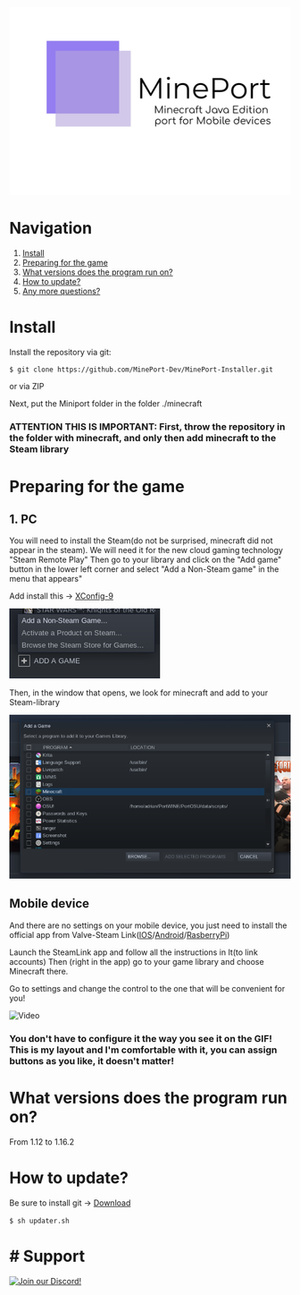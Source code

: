 ![Mineport Logo](imgs/logo.jpg)

# Navigation

1. [Install](https://github.com/MinePort-Dev/MinePort-linux#install)
2. [Preparing for the game](https://github.com/MinePort-Dev/MinePort-linux#preparing-for-the-game)
3. [What versions does the program run on?](https://github.com/MinePort-Dev/MinePort-linux#what-versions-does-the-program-run-on)
4. [How to update?](https://github.com/MinePort-Dev/MinePort-linux#how-to-update)
5. [Any more questions?](https://github.com/MinePort-Dev/MinePort-linux#Support)

# Install
Install the repository via git:
```bash
$ git clone https://github.com/MinePort-Dev/MinePort-Installer.git
```
or via ZIP

Next, put the Miniport folder in the folder ./minecraft

### ATTENTION THIS IS IMPORTANT: First, throw the repository in the folder with minecraft, and only then add minecraft to the Steam library

# Preparing for the game
## 1. PC

You will need to install the Steam(do not be surprised, minecraft did not appear in the steam). We will need it for the new cloud gaming technology "Steam Remote Play"
Then go to your library and click on the "Add game" button in the lower left corner and select "Add a Non-Steam game" in the menu that appears"

Add install this -> [XConfig-9](https://www.youtube.com/watch?v=dQw4w9WgXcQ)

![Scrennshot-1](imgs/screenshot1.png)

Then, in the window that opens, we look for minecraft and add to your Steam-library


![Screenshot-2](imgs/screenshot2.png)

## Mobile device

And there are no settings on your mobile device, you just need to install the official app from Valve-Steam Link([IOS](https://apps.apple.com/us/app/steam-link/id1246969117)/[Android](https://play.google.com/store/apps/details?id=com.valvesoftware.steamlink)/[RasberryPi](https://steamcommunity.com/app/353380/discussions/6/2806204039992195182/))

Launch the SteamLink app and follow all the instructions in It(to link accounts) Then (right in the app) go to your game library and choose Minecraft there.

Go to settings and change the control to the one that will be convenient for you!

![Video](imgs/video.gif)

### You don't have to configure it the way you see it on the GIF! This is my layout and I'm comfortable with it, you can assign buttons as you like, it doesn't matter!

# What versions does the program run on?

From 1.12 to 1.16.2

# How to update?

Be sure to install git -> [Download](https://git-scm.com/)

```$ sh updater.sh```

# # Support

<div>
  <a target="_blank" href="https://discord.gg/7xrxJta" title="Join our Discord!">
    <img height="75px" draggable="false" src="https://media.discordapp.net/attachments/749281232554164234/750060979802603672/IMG_5231.JPG" alt="Join our Discord!">
  </a>
</div>
